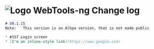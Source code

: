 # ![Logo](https://github.com/WebTools-NG/WebTools-NG/blob/master/src/assets/WebTools-48x48.png) WebTools-ng Change log

```md
# V0.1.15
Note:   This version is an Alhpa version, that is not made public

* #157 Login screen
* [I'm an inline-style link](https://www.google.com)

```
